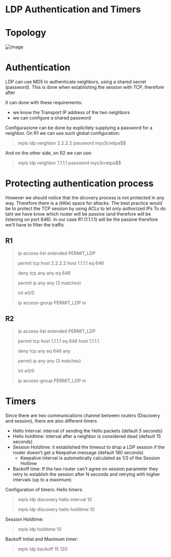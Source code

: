 # LDP Authentication and Timers

# Topology
![image](https://user-images.githubusercontent.com/17289045/147111445-19a407aa-bb60-4960-9943-0850e4a6729a.png)


# Authentication

LDP can use MD5 to authenticate neighbors, using a shared secret (password).
This is done when establishing the session with TCP, therefore after 

It can done with these requirements:
- we know the Transport IP address of the two neighbors
- we can configure a shared password

Configurazione can be done by explicitely supplying a password for a neighbor.
On R1 we can use such global configuration:

> mpls ldp neighbor 2.2.2.2 password mys3cretpa$$

And on the other side, on R2 we can use:

> mpls ldp neighbor 1.1.1.1 password mys3cretpa$$

# Protecting authentication process

However we should notice that the dicovery process is not protected in any way.
Therefore there is a (little) space for attacks.
The best practice would be to protect the TCP session by using ACLs to let only authorized IPs
To do taht we have know which router will be passive (and therefore will be listening on port 646).
In our case R1 (1.1.1.1) will be the passive therefore we'll have to filter the traffic 


## R1
> ip access-list extended PERMIT_LDP
>
>  permit tcp host 2.2.2.2 host 1.1.1.1 eq 646
>
>  deny tcp any any eq 646
>
>  permit ip any any (3 matches)
>
> int e0/0
>
> ip access-group PERMIT_LDP in

## R2
> ip access-list extended PERMIT_LDP
>
>  permit tcp host 1.1.1.1 eq 646 host 1.1.1.1
>
>  deny tcp any eq 646 any
>
>  permit ip any any (3 matches)
>
> int e0/0
>
> ip access-group PERMIT_LDP in


# Timers
Since there are two communications channel between routers (Discovery and session), there are also different timers

- Hello Interval: interval of sending the Hello packets  (default 5 seconds)
- Hello holdtime: interval after a neighbor is considered dead (default 15 seconds)
- Session Holdtime: it established the timeout to drop a LDP session if the router doesn't get a Keepalive message (default 180 seconds)
  - Keepalive interval is automatically calculated as 1/3 of the Session Holtime
- Backoff time: If the two router can't agree on session parameter they retry to establish the session after N seconds and retrying with higher intervals (up to a maximum)

Configuration of timers:
Hello timers:
> mpls ldp discovery hello interval 10
>
> mpls ldp discovery hello holdtime 10

Session Holdtime:
> mpls ldp holdtime 10

Backoff Initial and Maximum timer:
> mpls ldp backoff 15 120
